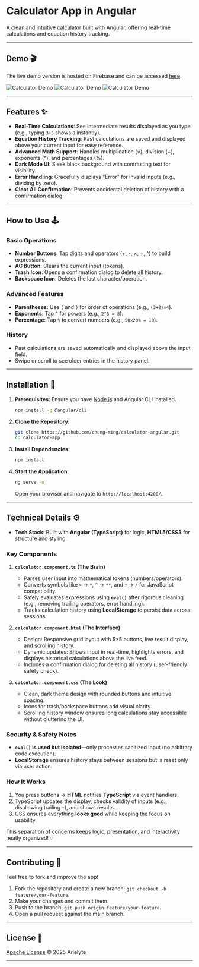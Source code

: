 # Calculator App in Angular

A clean and intuitive calculator built with Angular, offering real-time calculations and equation history tracking.

---

## Demo 🎬
The live demo version is hosted on Firebase and can be accessed [here](https://calculator-angular-81db5.web.app).

![Calculator Demo](/docs/img/Screenshot-1.png)
![Calculator Demo](/docs/img/Screenshot-2.png)
![Calculator Demo](/docs/img/Screenshot-3.png)

---

## Features ✨
- **Real-Time Calculations**: See intermediate results displayed as you type (e.g., typing `3+5` shows `8` instantly).
- **Equation History Tracking**: Past calculations are saved and displayed above your current input for easy reference.
- **Advanced Math Support**: Handles multiplication (×), division (÷), exponents (^), and percentages (%).
- **Dark Mode UI**: Sleek black background with contrasting text for visibility.  
- **Error Handling**: Gracefully displays "Error" for invalid inputs (e.g., dividing by zero).
- **Clear All Confirmation**: Prevents accidental deletion of history with a confirmation dialog.

---

## How to Use 🕹️
### Basic Operations  
- **Number Buttons**: Tap digits and operators (+, -, ×, ÷, ^) to build expressions.
- **AC Button**: Clears the current input (tokens).
- **Trash Icon**: Opens a confirmation dialog to delete all history.
- **Backspace Icon**: Deletes the last character/operation.

### Advanced Features
- **Parentheses**: Use `(` and `)` for order of operations (e.g., `(3+2)×4`).
- **Exponents**: Tap `^` for powers (e.g., `2^3 = 8`).
- **Percentage**: Tap `%` to convert numbers (e.g., `50×20% = 10`).

### History  
- Past calculations are saved automatically and displayed above the input field.
- Swipe or scroll to see older entries in the history panel.

---

## Installation 🚀
1. **Prerequisites**: Ensure you have [Node.js](https://nodejs.org/) and Angular CLI installed.
   ```bash
   npm install -g @angular/cli
   ```

2. **Clone the Repository**:
   ```bash
   git clone https://github.com/chung-ming/calculator-angular.git
   cd calculator-app  
   ```  

3. **Install Dependencies**:
   ```bash
   npm install
   ```

4. **Start the Application**:
   ```bash
   ng serve -o
   ```
   Open your browser and navigate to `http://localhost:4200/`.

---

## Technical Details ⚙️
- **Tech Stack**: Built with **Angular (TypeScript)** for logic, **HTML5/CSS3** for structure and styling.

### Key Components
1. **`calculator.component.ts` (The Brain)**
   - Parses user input into mathematical tokens (numbers/operators).
   - Converts symbols like `×` → `*`, `^` → `**`, and `÷` → `/` for JavaScript compatibility.
   - Safely evaluates expressions using **`eval()`** after rigorous cleaning (e.g., removing trailing operators, error handling).
   - Tracks calculation history using **LocalStorage** to persist data across sessions.

2. **`calculator.component.html` (The Interface)**
   - Design: Responsive grid layout with 5×5 buttons, live result display, and scrolling history.
   - Dynamic updates: Shows input in real-time, highlights errors, and displays historical calculations above the live feed.
   - Includes a confirmation dialog for deleting all history (user-friendly safety check).

3. **`calculator.component.css` (The Look)**
   - Clean, dark theme design with rounded buttons and intuitive spacing.
   - Icons for trash/backspace buttons add visual clarity.
   - Scrolling history window ensures long calculations stay accessible without cluttering the UI.

### Security & Safety Notes
- **`eval()` is used but isolated**—only processes sanitized input (no arbitrary code execution).
- **LocalStorage** ensures history stays between sessions but is reset only via user action.

### How It Works
1. You press buttons → **HTML** notifies **TypeScript** via event handlers.
2. TypeScript updates the display, checks validity of inputs (e.g., disallowing trailing `+`), and shows results.
3. CSS ensures everything **looks good** while keeping the focus on usability.

This separation of concerns keeps logic, presentation, and interactivity neatly organized! 💡

---

## Contributing 🤝
Feel free to fork and improve the app!
1. Fork the repository and create a new branch: `git checkout -b feature/your-feature`.
2. Make your changes and commit them.
3. Push to the branch: `git push origin feature/your-feature`.
4. Open a pull request against the main branch.

---

## License 📄
[Apache License](/docs/LICENSE) © 2025 Arielyte

--- 